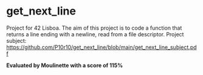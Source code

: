 # get_next_line
Project for 42 Lisboa.
The aim of this project is to code a function that returns a line ending with a newline, read from a file descriptor.
Project subject:
https://github.com/P10r10/get_next_line/blob/main/get_next_line_subject.pdf

**Evaluated by Moulinette with a score of 115%**
